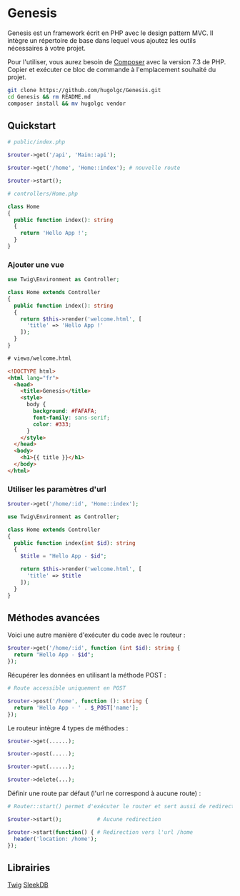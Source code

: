 # Genesis


Genesis est un framework écrit en PHP avec le design pattern MVC. Il intègre un répertoire de base dans lequel vous ajoutez les outils nécessaires à votre projet.

Pour l'utiliser, vous aurez besoin de [Composer](https://getcomposer.org/) avec la version 7.3 de PHP. Copier et exécuter ce bloc de commande à l'emplacement souhaité du projet.

```bash
git clone https://github.com/hugolgc/Genesis.git
cd Genesis && rm README.md
composer install && mv hugolgc vendor
```

## Quickstart


```php
# public/index.php

$router->get('/api', 'Main::api');

$router->get('/home', 'Home::index'); # nouvelle route

$router->start();
```

```php
# controllers/Home.php

class Home
{
  public function index(): string
  {
    return 'Hello App !';
  }
}
```

### Ajouter une vue
```php
use Twig\Environment as Controller;

class Home extends Controller
{
  public function index(): string
  {
    return $this->render('welcome.html', [
      'title' => 'Hello App !'
    ]);
  }
}
```

```html
# views/welcome.html

<!DOCTYPE html>
<html lang="fr">
  <head>
    <title>Genesis</title>
    <style>
      body {   
        background: #FAFAFA;
        font-family: sans-serif;
        color: #333;
      }
    </style>
  </head>
  <body>
    <h1>{{ title }}</h1>
  </body>
</html>
```

### Utiliser les paramètres d'url
```php
$router->get('/home/:id', 'Home::index');
```

```php
use Twig\Environment as Controller;

class Home extends Controller
{
  public function index(int $id): string
  {
    $title = "Hello App - $id";

    return $this->render('welcome.html', [
      'title' => $title
    ]);
  }
}
```

 

## Méthodes avancées
Voici une autre manière d'exécuter du code avec le routeur :

```php
$router->get('/home/:id', function (int $id): string {
  return "Hello App - $id";
});
```

Récupérer les données en utilisant la méthode POST :

```php
# Route accessible uniquement en POST

$router->post('/home', function (): string {
  return 'Hello App - ' . $_POST['name'];
});
```

Le routeur intègre 4 types de méthodes :

```php
$router->get(......);

$router->post(.....);

$router->put(......);

$router->delete(...);
```

Définir une route par défaut (l'url ne correspond à aucune route) :

```php
# Router::start() permet d'exécuter le router et sert aussi de redirection

$router->start();           # Aucune redirection

$router->start(function() { # Redirection vers l'url /home
  header('location: /home');
});
```

## Librairies

[Twig](https://twig.symfony.com/doc/3.x/)
[SleekDB](https://sleekdb.github.io/#/installation)
